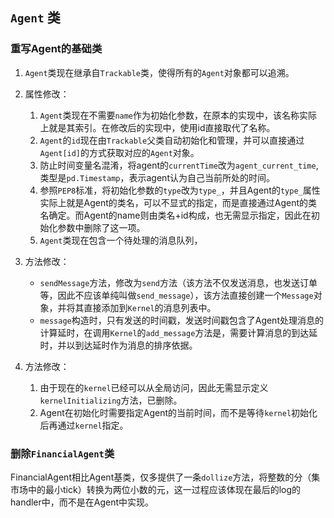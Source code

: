 ## `Agent` 类

### 重写Agent的基础类
1. `Agent`类现在继承自`Trackable`类，使得所有的`Agent`对象都可以追溯。
2. 属性修改：
    1. `Agent`类现在不需要`name`作为初始化参数，在原本的实现中，该名称实际上就是其索引。在修改后的实现中，使用id直接取代了名称。
    2. `Agent`的`id`现在由`Trackable`父类自动初始化和管理，并可以直接通过`Agent[id]`的方式获取对应的`Agent`对象。
    3. 防止时间变量名混淆，将agent的`currentTime`改为`agent_current_time`,类型是`pd.Timestamp`，表示agent认为自己当前所处的时间。
    4. 参照`PEP8`标准，将初始化参数的`type`改为`type_`，并且Agent的`type_`属性实际上就是Agent的类名，可以不显式的指定，而是直接通过Agent的类名确定。而Agent的name则由类名+id构成，也无需显示指定，因此在初始化参数中删除了这一项。
    5. `Agent`类现在包含一个待处理的消息队列，

3. 方法修改：
    - `sendMessage`方法，修改为`send`方法（该方法不仅发送消息，也发送订单等，因此不应该单纯叫做`send_message`），该方法直接创建一个`Message`对象，并将其直接添加到`Kernel`的消息列表中。
    - `message`构造时，只有发送的时间戳，发送时间戳包含了Agent处理消息的计算延时，在调用`Kernel`的`add_message`方法是，需要计算消息的到达延时，并以到达延时作为消息的排序依据。


3. 方法修改：
    1. 由于现在的`kernel`已经可以从全局访问，因此无需显示定义`kernelInitializing`方法，已删除。
    2. Agent在初始化时需要指定Agent的当前时间，而不是等待`kernel`初始化后再通过`kernel`指定。




### 删除`FinancialAgent`类
FinancialAgent相比Agent基类，仅多提供了一条`dollize`方法，将整数的分（集市场中的最小tick）转换为两位小数的元，这一过程应该体现在最后的log的handler中，而不是在Agent中实现。

